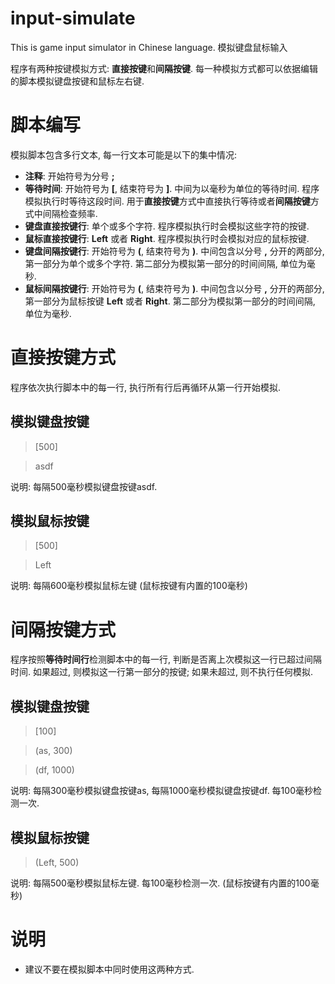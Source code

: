 # input-simulate
This is game input simulator in Chinese language. 模拟键盘鼠标输入

程序有两种按键模拟方式: **直接按键**和**间隔按键**. 每一种模拟方式都可以依据编辑的脚本模拟键盘按键和鼠标左右键.

# 脚本编写
模拟脚本包含多行文本, 每一行文本可能是以下的集中情况:
* **注释**: 开始符号为分号 **;**
* **等待时间**: 开始符号为 **[**, 结束符号为 **]**. 中间为以毫秒为单位的等待时间. 程序模拟执行时等待这段时间. 用于**直接按键**方式中直接执行等待或者**间隔按键**方式中间隔检查频率.
* **键盘直接按键行**: 单个或多个字符. 程序模拟执行时会模拟这些字符的按键.
* **鼠标直接按键行**: **Left** 或者 **Right**. 程序模拟执行时会模拟对应的鼠标按键.
* **键盘间隔按键行**: 开始符号为 **(**, 结束符号为 **)**. 中间包含以分号 **,** 分开的两部分, 第一部分为单个或多个字符. 第二部分为模拟第一部分的时间间隔, 单位为毫秒.
* **鼠标间隔按键行**: 开始符号为 **(**, 结束符号为 **)**. 中间包含以分号 **,** 分开的两部分, 第一部分为鼠标按键 **Left** 或者 **Right**. 第二部分为模拟第一部分的时间间隔, 单位为毫秒.

# 直接按键方式
程序依次执行脚本中的每一行, 执行所有行后再循环从第一行开始模拟.

## 模拟键盘按键

>   [500]

>   asdf

说明: 每隔500毫秒模拟键盘按键asdf.

## 模拟鼠标按键

>   [500]

>   Left

说明: 每隔600毫秒模拟鼠标左键 (鼠标按键有内置的100毫秒)

# 间隔按键方式
程序按照**等待时间行**检测脚本中的每一行, 判断是否离上次模拟这一行已超过间隔时间. 如果超过, 则模拟这一行第一部分的按键; 如果未超过, 则不执行任何模拟.

## 模拟键盘按键

>   [100]

>   (as, 300)

>   (df, 1000)

说明: 每隔300毫秒模拟键盘按键as, 每隔1000毫秒模拟键盘按键df. 每100毫秒检测一次.

## 模拟鼠标按键

>   (Left, 500)

说明: 每隔500毫秒模拟鼠标左键. 每100毫秒检测一次. (鼠标按键有内置的100毫秒)

# 说明
* 建议不要在模拟脚本中同时使用这两种方式.
